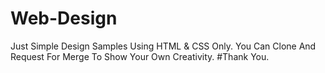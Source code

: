 # Web-Design
Just Simple Design Samples Using HTML & CSS Only.
You Can Clone And Request For Merge To Show Your Own Creativity.
#Thank You.

